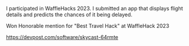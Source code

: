 I participated in WaffleHacks 2023.
I submitted an app that displays flight details and predicts the chances of it being delayed.

Won Honorable mention for "Best Travel Hack" at WaffleHack 2023

https://devpost.com/software/skycast-64rmte
